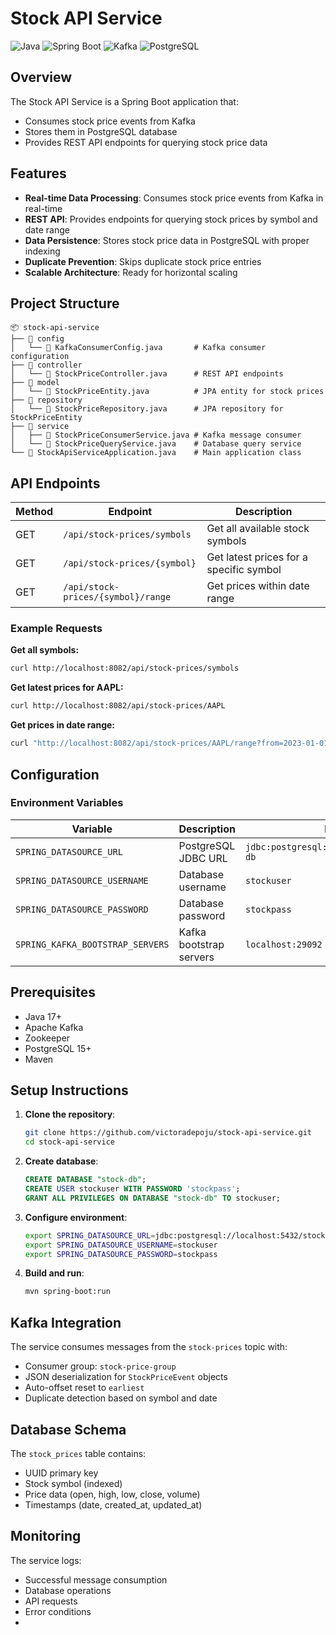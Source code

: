 # Stock API Service

![Java](https://img.shields.io/badge/Java-17%2B-blue)
![Spring Boot](https://img.shields.io/badge/Spring_Boot-3.1.0-green)
![Kafka](https://img.shields.io/badge/Apache_Kafka-3.4.0-orange)
![PostgreSQL](https://img.shields.io/badge/PostgreSQL-15.0-blue)

## Overview

The Stock API Service is a Spring Boot application that:
- Consumes stock price events from Kafka
- Stores them in PostgreSQL database
- Provides REST API endpoints for querying stock price data

## Features

- **Real-time Data Processing**: Consumes stock price events from Kafka in real-time
- **REST API**: Provides endpoints for querying stock prices by symbol and date range
- **Data Persistence**: Stores stock price data in PostgreSQL with proper indexing
- **Duplicate Prevention**: Skips duplicate stock price entries
- **Scalable Architecture**: Ready for horizontal scaling

## Project Structure

```
📦 stock-api-service
├── 📂 config
│   └── 📄 KafkaConsumerConfig.java       # Kafka consumer configuration
├── 📂 controller
│   └── 📄 StockPriceController.java      # REST API endpoints
├── 📂 model
│   └── 📄 StockPriceEntity.java          # JPA entity for stock prices
├── 📂 repository
│   └── 📄 StockPriceRepository.java      # JPA repository for StockPriceEntity
├── 📂 service
│   ├── 📄 StockPriceConsumerService.java # Kafka message consumer
│   └── 📄 StockPriceQueryService.java    # Database query service
└── 📄 StockApiServiceApplication.java    # Main application class
```

## API Endpoints

| Method | Endpoint | Description |
|--------|----------|-------------|
| GET | `/api/stock-prices/symbols` | Get all available stock symbols |
| GET | `/api/stock-prices/{symbol}` | Get latest prices for a specific symbol |
| GET | `/api/stock-prices/{symbol}/range` | Get prices within date range |

### Example Requests

**Get all symbols:**
```bash
curl http://localhost:8082/api/stock-prices/symbols
```

**Get latest prices for AAPL:**
```bash
curl http://localhost:8082/api/stock-prices/AAPL
```

**Get prices in date range:**
```bash
curl "http://localhost:8082/api/stock-prices/AAPL/range?from=2023-01-01T00:00:00Z&to=2023-01-31T23:59:59Z"
```

## Configuration

### Environment Variables

| Variable | Description | Example |
|----------|-------------|---------|
| `SPRING_DATASOURCE_URL` | PostgreSQL JDBC URL | `jdbc:postgresql://localhost:5432/stock-db` |
| `SPRING_DATASOURCE_USERNAME` | Database username | `stockuser` |
| `SPRING_DATASOURCE_PASSWORD` | Database password | `stockpass` |
| `SPRING_KAFKA_BOOTSTRAP_SERVERS` | Kafka bootstrap servers | `localhost:29092` |

## Prerequisites

- Java 17+
- Apache Kafka
- Zookeeper
- PostgreSQL 15+
- Maven

## Setup Instructions

1. **Clone the repository**:
   ```bash
   git clone https://github.com/victoradepoju/stock-api-service.git
   cd stock-api-service
   ```

2. **Create database**:
   ```sql
   CREATE DATABASE "stock-db";
   CREATE USER stockuser WITH PASSWORD 'stockpass';
   GRANT ALL PRIVILEGES ON DATABASE "stock-db" TO stockuser;
   ```

3. **Configure environment**:
   ```bash
   export SPRING_DATASOURCE_URL=jdbc:postgresql://localhost:5432/stock-db
   export SPRING_DATASOURCE_USERNAME=stockuser
   export SPRING_DATASOURCE_PASSWORD=stockpass
   ```

4. **Build and run**:
   ```bash
   mvn spring-boot:run
   ```

## Kafka Integration

The service consumes messages from the `stock-prices` topic with:
- Consumer group: `stock-price-group`
- JSON deserialization for `StockPriceEvent` objects
- Auto-offset reset to `earliest`
- Duplicate detection based on symbol and date

## Database Schema

The `stock_prices` table contains:
- UUID primary key
- Stock symbol (indexed)
- Price data (open, high, low, close, volume)
- Timestamps (date, created_at, updated_at)

## Monitoring

The service logs:
- Successful message consumption
- Database operations
- API requests
- Error conditions
- 
